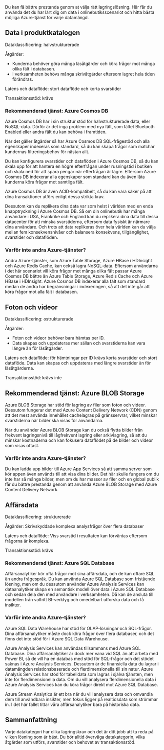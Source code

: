 Du kan få bättre prestanda genom at välja rätt lagringslösning. Här får du använda det du har lärt dig om data i onlinebutiksscenariot och hitta bästa möjliga Azure-tjänst för varje datamängd. 

## <a name="product-catalog-data"></a>Data i produktkatalogen

Dataklassificering: halvstrukturerade

Åtgärder:

* Kunderna behöver göra många läsåtgärder och köra frågor mot många olika fält i databasen.
* I verksamheten behövs många skrivåtgärder eftersom lagret hela tiden förändras.

Latens och dataflöde: stort dataflöde och korta svarstider

Transaktionsstöd: krävs

### <a name="recommended-service-azure-cosmos-db"></a>Rekommenderad tjänst: Azure Cosmos DB

Azure Cosmos DB har i sin struktur stöd för halvstrukturerade data, eller NoSQL-data. Därför är det inga problem med nya fält, som fältet Bluetooth Enabled eller andra fält du kan behöva i framtiden.

När det gäller åtgärder så har Azure Cosmos DB SQL-frågestöd och alla egenskaper indexeras som standard, så du kan skapa frågor som matchar kundernas filtreringsbehov för nästan allt.

Du kan konfigurera svarstider och dataflöden i Azure Cosmos DB, så du kan skala upp för att hantera en högre efterfrågan under rusningstid i butiken och skala ned för att spara pengar när efterfrågan är lägre. Eftersom Azure Cosmos DB indexerar alla egenskaper som standard kan du även låta kunderna köra frågor mot samtliga fält.

Azure Cosmos DB är även ACID-kompatibelt, så du kan vara säker på att dina transaktioner utförs enligt dessa strikta krav.

Dessutom kan du replikera dina data var som helst i världen med en enda knapptryckning i Azure Cosmos DB. Så om din onlinebutik har många användare i USA, Frankrike och England kan du replikera dina data till dessa datacenter för att minska svarstiderna, eftersom data fysiskt är närmare dina användare. Och trots att data replikeras över hela världen kan du välja mellan fem konsekvensnivåer och balansera konsekvens, tillgänglighet, svarstider och dataflöden.

### <a name="why-not-other-azure-services"></a>Varför inte andra Azure-tjänster?

Andra Azure-tjänster, som Azure Table Storage, Azure HBase i HDInsight och Azure Redis Cache, kan också lagra NoSQL-data. Eftersom användarna i det här scenariot vill köra frågor mot många olika fält passar Azure Cosmos DB bättre än Azure Table Storage, Azure Redis Cache och Azure HBase i HDInsight. Azure Cosmos DB indexerar alla fält som standard medan de andra har begränsningar i indexeringen, så att det inte går att köra frågor mot alla fält i databasen.

## <a name="photos-and-videos"></a>Foton och videor

Dataklassificering: ostrukturerade

Åtgärder:

* Foton och videor behöver bara hämtas per ID.
* Data skapas och uppdateras mer sällan och svarstiderna kan vara längre än för läsåtgärder.

Latens och dataflöde: för hämtningar per ID krävs korta svarstider och stort dataflöde. Data kan skapas och uppdateras med längre svarstider än för läsåtgärderna.

Transaktionsstöd: krävs inte

## <a name="recommended-service-azure-blob-storage"></a>Rekommenderad tjänst: Azure BLOB Storage

Azure BLOB Storage har stöd för lagring av filer som foton och videor. Dessutom fungerar det med Azure Content Delivery Network (CDN) genom att det mest använda innehållet cachelagras på gränsservrar, vilket minskar svarstiderna när bilder ska visas för användarna.

När du använder Azure BLOB Storage kan du också flytta bilder från frekvent lagringsnivå till lågfrekvent lagring eller arkivlagring, så att du minskar kostnaderna och kan fokusera dataflödet på de bilder och videor som visas oftast.

### <a name="why-not-other-azure-services"></a>Varför inte andra Azure-tjänster?

Du kan ladda upp bilder till Azure App Services så att samma server som kör appen även används till att visa dina bilder. Det här skulle fungera om du inte har så många bilder, men om du har massor av filer och en global publik får du bättre prestanda genom att använda Azure BLOB Storage med Azure Content Delivery Network.

## <a name="business-data"></a>Affärsdata

Dataklassificering: strukturerade

Åtgärder: Skrivskyddade komplexa analysfrågor över flera databaser

Latens och dataflöde: Viss svarstid i resultaten kan förväntas eftersom frågorna är komplexa.

Transaktionsstöd: krävs

### <a name="recommended-service-azure-sql-database"></a>Rekommenderad tjänst: Azure SQL Database

Affärsanalytiker kör ofta frågor mot sina affärsdata, och de kan oftare SQL än andra frågespråk. Du kan använda Azure SQL Database som fristående lösning, men om du dessutom använder Azure Analysis Services kan dataanalytiker skapa en semantisk modell över data i Azure SQL Database och sedan dela den med användare i verksamheten. Då kan de ansluta till modellen från valfritt BI-verktyg och omedelbart utforska data och få insikter. 

### <a name="why-not-other-azure-services"></a>Varför inte andra Azure-tjänster?

Azure SQL Data Warehouse har stöd för OLAP-lösningar och SQL-frågor. Dina affärsanalytiker måste dock köra frågor över flera databaser, och det finns det inte stöd för i Azure SQL Data Warehouse.

Azure Analysis Services kan användas tillsammans med Azure SQL Database. Dina affärsanalytiker är dock mer vana vid SQL än att arbeta med Power BI, så de vill ha en databas med stöd för SQL-frågor och det stödet saknas i Azure Analysis Services. Dessutom är de finansiella data du lagrar i datamängden relationsbaserade och flerdimensionella till sin natur. Azure Analysis Services har stöd för tabelldata som lagras i själva tjänsten, men inte för flerdimensionella data. Om du vill analysera flerdimensionella data i Azure Analysis Services kan du köra frågor direkt mot Azure SQL Database.

Azure Stream Analytics är ett bra när du vill analysera data och omvandla dem till användbara insikter, men fokus ligger på realtidsdata som strömmar in. I det här fallet tittar våra affärsanalytiker bara på historiska data.

## <a name="summary"></a>Sammanfattning

Varje datakategori har olika lagringskrav och det är ditt jobb att ta reda på vilken lösning som är bäst. Du bör alltid överväga datakategorin, vilka åtgärder som utförs, svarstider och behovet av transaktionsstöd.
